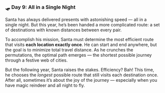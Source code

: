 ### 🛷 Day 9: All in a Single Night

Santa has always delivered presents with astonishing speed — all in a single night. But this year, he’s been handed a more complicated route: a set of destinations with known distances between every pair.

To accomplish his mission, Santa must determine the most efficient route that visits **each location exactly once**. He can start and end anywhere, but the goal is to minimize total travel distance. As he crunches the permutations, the optimal path emerges — the shortest possible journey through a festive web of cities.

But the following year, Santa raises the stakes. Efficiency? Bah! This time, he chooses the *longest* possible route that still visits each destination once. After all, sometimes it’s about the joy of the journey — especially when you have magic reindeer and all night to fly.
